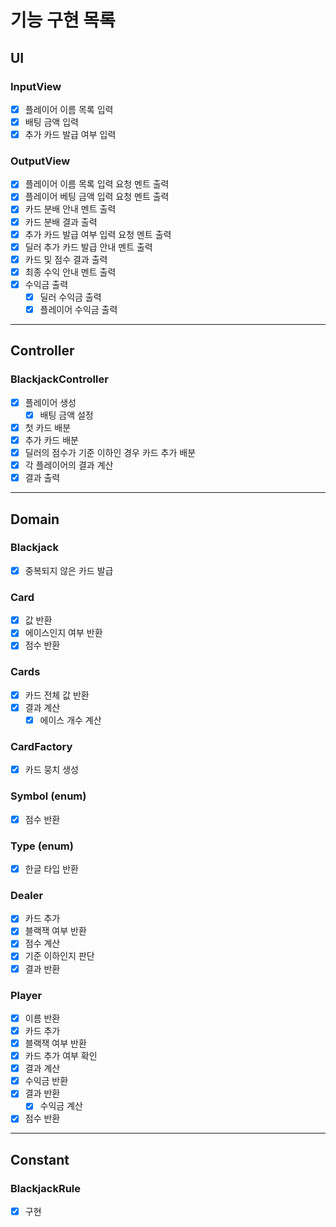 # 기능 구현 목록

## UI
### InputView
- [x] 플레이어 이름 목록 입력
- [x] 배팅 금액 입력
- [x] 추가 카드 발급 여부 입력

### OutputView
- [x] 플레이어 이름 목록 입력 요청 멘트 출력
- [x] 플레이어 베팅 금액 입력 요청 멘트 출력
- [x] 카드 분배 안내 멘트 출력
- [x] 카드 분배 결과 출력
- [x] 추가 카드 발급 여부 입력 요청 멘트 출력
- [x] 딜러 추가 카드 발급 안내 멘트 출력
- [x] 카드 및 점수 결과 출력
- [x] 최종 수익 안내 멘트 출력
- [x] 수익금 출력
  - [x] 딜러 수익금 출력
  - [x] 플레이어 수익금 출력
---

## Controller
### BlackjackController
- [x] 플레이어 생성
  - [x] 배팅 금액 설정
- [x] 첫 카드 배분
- [x] 추가 카드 배분
- [x] 딜러의 점수가 기준 이하인 경우 카드 추가 배분
- [x] 각 플레이어의 결과 계산
- [x] 결과 출력
---

## Domain
### Blackjack
- [x] 중복되지 않은 카드 발급

### Card
- [x] 값 반환
- [x] 에이스인지 여부 반환
- [x] 점수 반환

### Cards
- [x] 카드 전체 값 반환
- [x] 결과 계산
  - [x] 에이스 개수 계산

### CardFactory
- [x] 카드 뭉치 생성

### Symbol (enum)
- [x] 점수 반환

### Type (enum)
- [x] 한글 타입 반환

### Dealer
- [x] 카드 추가
- [x] 블랙잭 여부 반환
- [x] 점수 계산
- [x] 기준 이하인지 판단
- [x] 결과 반환

### Player
- [x] 이름 반환
- [x] 카드 추가
- [x] 블랙잭 여부 반환
- [x] 카드 추가 여부 확인
- [x] 결과 계산
- [x] 수익금 반환
- [x] 결과 반환
  - [x] 수익금 계산
- [x] 점수 반환
---

## Constant
### BlackjackRule
- [x] 구현
